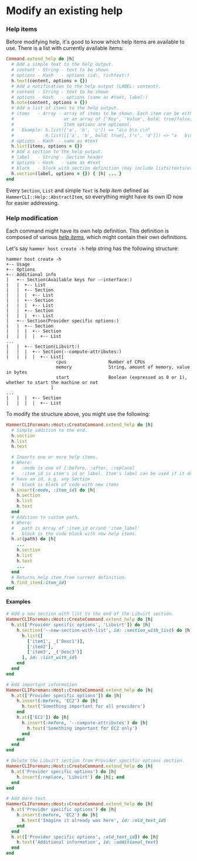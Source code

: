 # Modify an existing help

### Help items
Before modifying help, it's good to know which help items are available to use.
There is a list with currently available items:
```ruby
Command.extend_help do |h|
  # Add a simple text to the help output.
  # content - String - text to be shown
  # options - Hash   - options (id:, richtext:)
  h.text(content, options = {})
  # Add a notification to the help output (LABEL: content).
  # content - String - text to be shown
  # options - Hash   - options (same as #text, label:)
  h.note(content, options = {})
  # Add a list of items to the help output.
  # items   - Array - array of items to be shown. Each item can be either string
  #                   or an array of ['Key', 'Value', bold: true/false].
  #                   Item options are optional.
  #   Example: h.list(['a', 'b', 'c']) => "a\n b\n c\n"
  #            h.list([['a', 'b', bold: true], ['c', 'd']]) => "a   b\nc   d\n"
  # options - Hash  - same as #text
  h.list(items, options = {})
  # Add a section to the help output.
  # label   - String - Section header
  # options - Hash   - same as #text
  # block   - block with section definition (may include lists/texts/etc.)
  h.section(label, options = {}) { |h| ... }
end
```
Every `Section`, `List` and simple `Text` is _help item_ defined as `HammerCLI::Help::AbstractItem`, so everything might have its own ID now for easier addressing.

### Help modification

Each command might have its own help definition. This definition is composed of various [_help items_](#Help-items), which might contain their own definitions.

Let's say `hammer host create -h` help string has the following structure:
```
hammer host create -h
+-- Usage
+-- Options
+-- Additional info
|   +-- Section(Available keys for --interface:)
|   |  +-- List
|   |  +-- Section
|   |  |  +-- List
|   |  +-- Section
|   |  |  +-- List
|   |  +-- Section
|   |  |  +-- List
|   +-- Section(Provider specific options:)
|   |  +-- Section
|   |  |  +-- Section
|   |  |  |  +-- List
...
|   |  +-- Section(Libvirt:)
|   |  |  +-- Section(--compute-attributes:)
|   |  |  |  +-- List[
                   cpus                Number of CPUs
                   memory              String, amount of memory, value in bytes
                   start               Boolean (expressed as 0 or 1), whether to start the machine or not
                 ]
...
|   |  |  +-- Section
|   |  |  |  +-- List
```

To modify the structure above, you might use the following:
```ruby
HammerCLIForeman::Host::CreateCommand.extend_help do |h|
  # Simple addition to the end.
  h.section
  h.list
  h.text

  # Inserts one or more help items.
  # Where:
  #   :mode is one of [:before, :after, :replace]
  #   :item_id is item's id or label. Item's label can be used if it does not
  # have an id, e.g. any Section
  #   block is block of code with new items
  h.insert(:mode, :item_id) do |h|
    h.section
    h.list
    h.text
  end
  # Addition to custom path.
  # Where:
  #   path is Array of :item_id or/and 'item_label'
  #   block is the code block with new help items.
  h.at(path) do |h|
    ...
    h.section
    h.list
    h.text
    ...
  end
  # Returns help item from current definition.
  h.find_item(:item_id)
end
```

#### Examples
```ruby
# Add a new section with list to the end of the Libvirt section.
HammerCLIForeman::Host::CreateCommand.extend_help do |h|
  h.at(['Provider specific options', 'Libvirt']) do |h|
    h.section('--new-section-with-list', id: :section_with_list) do |h|
      h.list([
        ['item1', _('Desc1')],
        ['item2'],
        ['item3', _('Desc3')]
      ], id: :list_with_id)
    end
  end
end

# Add important information
HammerCLIForeman::Host::CreateCommand.extend_help do |h|
  h.at(['Provider specific options']) do |h|
    h.insert(:before, 'EC2') do |h|
      h.text('Something important for all providers')
    end
    h.at(['EC2']) do |h|
      h.insert(:before, '--compute-attributes') do |h|
        h.text('Something important for EC2 only')
      end
    end
  end
end

# Delete the Libvirt section from Provider specific options section.
HammerCLIForeman::Host::CreateCommand.extend_help do |h|
  h.at('Provider specific options') do |h|
    h.insert(:replace, 'Libvirt') do |h|; end
  end
end

# Add more text
HammerCLIForeman::Host::CreateCommand.extend_help do |h|
  h.at('Provider specific options') do |h|
    h.insert(:before, 'EC2') do |h|
      h.text('Imagine it already was here', id: :old_text_id)
    end
  end
  h.at(['Provider specific options', :old_text_id]) do |h|
    h.text('Additional information', id: :additional_text)
  end
end
```

